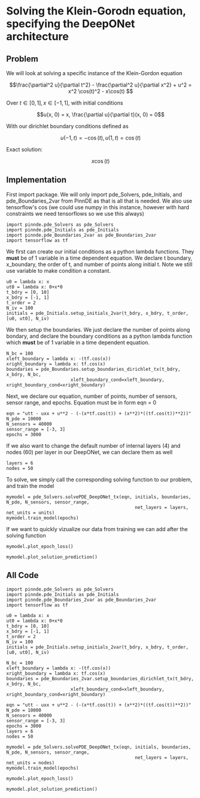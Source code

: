 # Solving the Klein-Gorodn equation, specifying the DeepONet architecture

## Problem
We will look at solving a specific instance of the Klein-Gordon equation

$$\frac{\partial^2 u}{\partial t^2} - \frac{\partial^2 u}{\partial x^2} + u^2 = x^2 \cos(t)^2 - x\cos(t) $$

Over $t\in[0,1], x\in[-1,1]$, with initial conditions

$$u(x, 0) = x, \frac{\partial u}{\partial t}(x, 0) = 0$$


With our dirichlet boundary conditions defined as

$$u(-1, t) = -\cos(t) , u(1, t) = \cos(t)$$

Exact solution: 

$$x\cos(t)$$

## Implementation

First import package. We will only import pde_Solvers, pde_Initials, and pde_Boundaries_2var from PinnDE as that is all that is needed. We also use tensorflow's cos (we could use numpy in this instance, however with hard constraints we need tensorflows so we use this always)

    import pinnde.pde_Solvers as pde_Solvers
    import pinnde.pde_Initials as pde_Initials
    import pinnde.pde_Boundaries_2var as pde_Boundaries_2var
    import tensorflow as tf

We first can create our initial conditions as a python lambda functions. They **must** be of 1 variable in a time dependent equation.
We declare t boundary, x_boundary, the order of t, and number of points along initial t. Note we still use variable to make condition a constant.

    u0 = lambda x: x
    ut0 = lambda x: 0+x*0
    t_bdry = [0, 10]
    x_bdry = [-1, 1]
    t_order = 2
    N_iv = 100
    initials = pde_Initials.setup_initials_2var(t_bdry, x_bdry, t_order, [u0, ut0], N_iv)

We then setup the boundaries. We just declare the  number of points along bondary, and declare the 
boundary conditions as a python lambda function which **must** be of 1 variable in a time dependent equation.

    N_bc = 100
    xleft_boundary = lambda x: -(tf.cos(x))
    xright_boundary = lambda x: tf.cos(x)
    boundaries = pde_Boundaries.setup_boundaries_dirichlet_tx(t_bdry, x_bdry, N_bc, 
                            xleft_boundary_cond=xleft_boundary, xright_boundary_cond=xright_boundary)

Next, we declare our equation,  number of points, number of sensors, sensor range, and epochs. Equation must be in form eqn = 0

    eqn = "utt - uxx + u**2 - (-(x*tf.cos(t)) + (x**2)*((tf.cos(t))**2))"
    N_pde = 10000
    N_sensors = 40000
    sensor_range = [-3, 3]
    epochs = 3000

If we also want to change the default number of internal layers (4) and nodes (60) per layer in our DeepONet, 
we can declare them as well

    layers = 6
    nodes = 50

To solve, we simply call the corresponding solving function to our problem, and train the model

    mymodel = pde_Solvers.solvePDE_DeepONet_tx(eqn, initials, boundaries, N_pde, N_sensors, sensor_range, 
                                                    net_layers = layers, net_units = units)
    mymodel.train_model(epochs)

If we want to quickly vizualize our data from training we can add after the solving function

    mymodel.plot_epoch_loss()

    mymodel.plot_solution_prediction()

## All Code

    import pinnde.pde_Solvers as pde_Solvers
    import pinnde.pde_Initials as pde_Initials
    import pinnde.pde_Boundaries_2var as pde_Boundaries_2var
    import tensorflow as tf

    u0 = lambda x: x
    ut0 = lambda x: 0+x*0
    t_bdry = [0, 10]
    x_bdry = [-1, 1]
    t_order = 2
    N_iv = 100
    initials = pde_Initials.setup_initials_2var(t_bdry, x_bdry, t_order, [u0, ut0], N_iv)

    N_bc = 100
    xleft_boundary = lambda x: -(tf.cos(x))
    xright_boundary = lambda x: tf.cos(x)
    boundaries = pde_Boundaries_2var.setup_boundaries_dirichlet_tx(t_bdry, x_bdry, N_bc, 
                            xleft_boundary_cond=xleft_boundary, xright_boundary_cond=xright_boundary)

    eqn = "utt - uxx + u**2 - (-(x*tf.cos(t)) + (x**2)*((tf.cos(t))**2))"
    N_pde = 10000
    N_sensors = 40000
    sensor_range = [-3, 3]
    epochs = 3000
    layers = 6
    nodes = 50

    mymodel = pde_Solvers.solvePDE_DeepONet_tx(eqn, initials, boundaries, N_pde, N_sensors, sensor_range, 
                                                    net_layers = layers, net_units = nodes)
    mymodel.train_model(epochs)
    
    mymodel.plot_epoch_loss()

    mymodel.plot_solution_prediction()